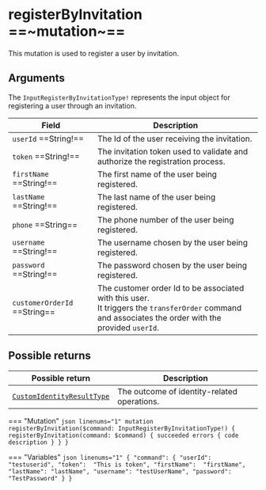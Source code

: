 # registerByInvitation ==~mutation~==

This mutation is used to register a user by invitation.

## Arguments

The `InputRegisterByInvitationType!` represents the input object for registering a user through an invitation.

| Field          | Description                                                                                     |
|----------------|-------------------------------------------------------------------------------------------------|
| `userId`  ==String!==       | The Id of the user receiving the invitation.                                       |
| `token`  ==String!==        | The invitation token used to validate and authorize the registration process.      |
| `firstName`  ==String!==    | The first name of the user being registered.                                       |
| `lastName`  ==String!==     | The last name of the user being registered.                                        |
| `phone`  ==String==         | The phone number of the user being registered.                                     |
| `username`  ==String!==     | The username chosen by the user being registered.                                  |
| `password`  ==String!==     | The password chosen by the user being registered.                                  |
| `customerOrderId`  ==String==  | The customer order Id to be associated with this user. <br> It triggers the `transferOrder` command and associates the order with the provided `userId`. |

## Possible returns

| Possible return                                          	             | Description                                         	|
|------------------------------------------------------------------------|-----------------------------------------------------	|
| [`CustomIdentityResultType`](../Objects/CustomIdentityResultType.md)   | The outcome of identity-related operations.         	|


=== "Mutation"
    ```json linenums="1"
    mutation registerByInvitation($command: InputRegisterByInvitationType!) {
    registerByInvitation(command: $command) {
    succeeded
        errors
        {
        code
        description
        }
    }
    }
    ```

=== "Variables"
    ```json linenums="1"
    {
    "command": {
        "userId": "testuserid",
        "token":  "This is token",
        "firstName":  "firstName",
        "lastName": "lastName",
        "username": "testUserName",
        "password": "TestPassword"
    }
    }
    ```
